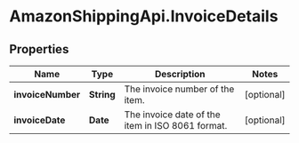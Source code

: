 # AmazonShippingApi.InvoiceDetails

## Properties
Name | Type | Description | Notes
------------ | ------------- | ------------- | -------------
**invoiceNumber** | **String** | The invoice number of the item. | [optional] 
**invoiceDate** | **Date** | The invoice date of the item in ISO 8061 format. | [optional] 


